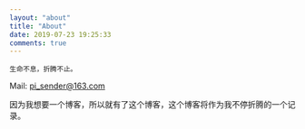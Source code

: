 ```yaml
---
layout: "about"
title: "About"
date: 2019-07-23 19:25:33
comments: true
---
```


    生命不息，折腾不止。

Mail: pi_sender@163.com

因为我想要一个博客，所以就有了这个博客，这个博客将作为我不停折腾的一个记录。